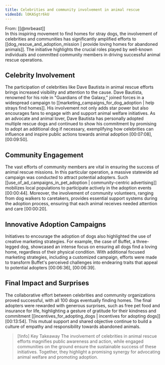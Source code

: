 ```yaml
---
title: Celebrities and community involvement in animal rescue
videoId: lOKASgtr6kU
---
```


From: [[@mrbeast]] <br/> 
In this inspiring movement to find homes for stray dogs, the involvement of celebrities and communities has significantly amplified efforts to [[dog_rescue_and_adoption_mission | provide loving homes for abandoned animals]]. The initiative highlights the crucial roles played by well-known individuals and committed community members in driving successful animal rescue operations.

## Celebrity Involvement

The participation of celebrities like Dave Bautista in animal rescue efforts brings increased visibility and attention to the cause. Dave Bautista, renowned for his role in "Guardians of the Galaxy," joined forces in a widespread campaign to [[marketing_campaigns_for_dog_adoption | help strays find homes]]. His involvement not only adds star power but also encourages fans to engage with and support animal welfare initiatives. As an advocate and animal lover, Dave Bautista has personally adopted multiple rescue dogs and continued to show his commitment by promising to adopt an additional dog if necessary, exemplifying how celebrities can influence and inspire public actions towards animal adoption [<a class="yt-timestamp" data-t="00:07:08">00:07:08</a>], [<a class="yt-timestamp" data-t="09:50">00:09:50</a>].

## Community Engagement

The vast efforts of community members are vital in ensuring the success of animal rescue missions. In this particular operation, a massive statewide ad campaign was conducted to attract potential adopters. Such [[use_of_ad_campaigns_in_pet_adoption | community-centric advertising]] mobilizes local populations to participate actively in the adoption events [<a class="yt-timestamp" data-t="00:00:44">00:00:44</a>]. Moreover, the involvement of community volunteers, ranging from dog walkers to caretakers, provides essential support systems during the adoption process, ensuring that each animal receives needed attention and care [<a class="yt-timestamp" data-t="00:00:20">00:00:20</a>].

## Innovative Adoption Campaigns

Initiatives to encourage the adoption of dogs also highlighted the use of creative marketing strategies. For example, the case of Buffet, a three-legged dog, showcased an intense focus on ensuring all dogs find a loving home, regardless of their physical condition. With additional focused marketing strategies, including a customized campaign, efforts were made to transform Buffet's perceived challenges into endearing traits that appeal to potential adopters [<a class="yt-timestamp" data-t="00:06:36">00:06:36</a>], [<a class="yt-timestamp" data-t="00:06:39">00:06:39</a>].

## Final Impact and Surprises

The collaborative effort between celebrities and community organizations proved successful, with all 100 dogs eventually finding homes. The final adopters were rewarded with generous surprises, such as free pet food and insurance for life, highlighting a gesture of gratitude for their kindness and commitment [[incentives_for_adopting_dogs | incentives for adopting dogs]] [<a class="yt-timestamp" data-t="00:13:54">00:13:54</a>]. This mutual support and shared objective continue to build a culture of empathy and responsibility towards abandoned animals.

> [!info] Key Takeaway
> The involvement of celebrities in animal rescue efforts magnifies public awareness and action, while engaged communities on the ground ensure the sustainable success of these initiatives. Together, they highlight a promising synergy for advocating animal welfare and promoting adoption.